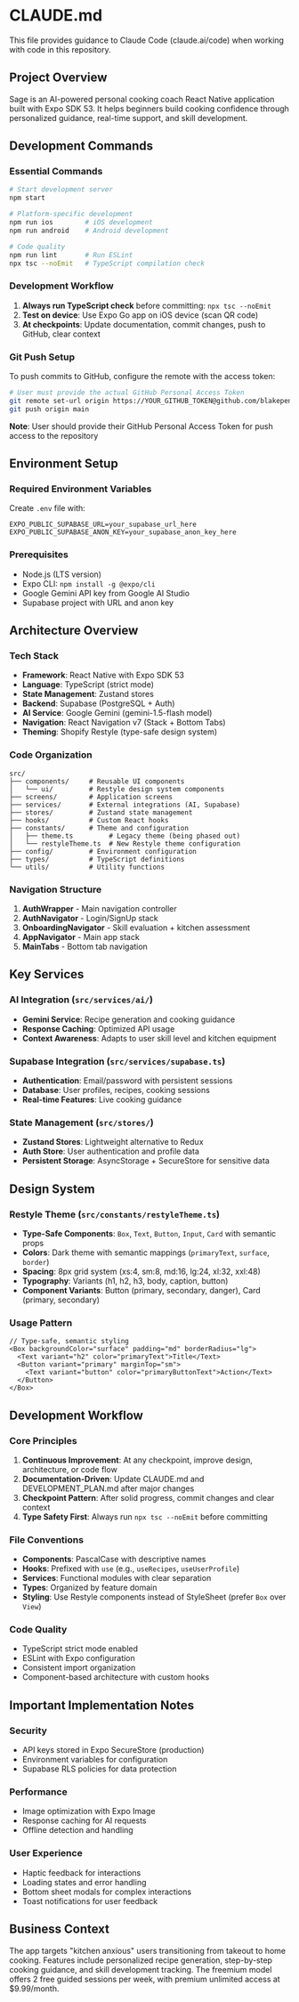 # CLAUDE.md

This file provides guidance to Claude Code (claude.ai/code) when working with code in this repository.

## Project Overview

Sage is an AI-powered personal cooking coach React Native application built with Expo SDK 53. It helps beginners build cooking confidence through personalized guidance, real-time support, and skill development.

## Development Commands

### Essential Commands
```bash
# Start development server
npm start

# Platform-specific development
npm run ios        # iOS development
npm run android    # Android development

# Code quality
npm run lint       # Run ESLint
npx tsc --noEmit   # TypeScript compilation check
```

### Development Workflow
1. **Always run TypeScript check** before committing: `npx tsc --noEmit`
2. **Test on device**: Use Expo Go app on iOS device (scan QR code)
3. **At checkpoints**: Update documentation, commit changes, push to GitHub, clear context

### Git Push Setup
To push commits to GitHub, configure the remote with the access token:
```bash
# User must provide the actual GitHub Personal Access Token
git remote set-url origin https://YOUR_GITHUB_TOKEN@github.com/blakepennington97/Sage.git
git push origin main
```
**Note**: User should provide their GitHub Personal Access Token for push access to the repository


## Environment Setup

### Required Environment Variables
Create `.env` file with:
```
EXPO_PUBLIC_SUPABASE_URL=your_supabase_url_here
EXPO_PUBLIC_SUPABASE_ANON_KEY=your_supabase_anon_key_here
```

### Prerequisites
- Node.js (LTS version)
- Expo CLI: `npm install -g @expo/cli`
- Google Gemini API key from Google AI Studio
- Supabase project with URL and anon key

## Architecture Overview

### Tech Stack
- **Framework**: React Native with Expo SDK 53
- **Language**: TypeScript (strict mode)
- **State Management**: Zustand stores
- **Backend**: Supabase (PostgreSQL + Auth)
- **AI Service**: Google Gemini (gemini-1.5-flash model)
- **Navigation**: React Navigation v7 (Stack + Bottom Tabs)
- **Theming**: Shopify Restyle (type-safe design system)

### Code Organization
```
src/
├── components/     # Reusable UI components
│   └── ui/         # Restyle design system components
├── screens/        # Application screens
├── services/       # External integrations (AI, Supabase)
├── stores/         # Zustand state management
├── hooks/          # Custom React hooks
├── constants/      # Theme and configuration
│   ├── theme.ts         # Legacy theme (being phased out)
│   └── restyleTheme.ts  # New Restyle theme configuration
├── config/         # Environment configuration
├── types/          # TypeScript definitions
└── utils/          # Utility functions
```

### Navigation Structure
1. **AuthWrapper** - Main navigation controller
2. **AuthNavigator** - Login/SignUp stack
3. **OnboardingNavigator** - Skill evaluation + kitchen assessment
4. **AppNavigator** - Main app stack
5. **MainTabs** - Bottom tab navigation

## Key Services

### AI Integration (`src/services/ai/`)
- **Gemini Service**: Recipe generation and cooking guidance
- **Response Caching**: Optimized API usage
- **Context Awareness**: Adapts to user skill level and kitchen equipment

### Supabase Integration (`src/services/supabase.ts`)
- **Authentication**: Email/password with persistent sessions
- **Database**: User profiles, recipes, cooking sessions
- **Real-time Features**: Live cooking guidance

### State Management (`src/stores/`)
- **Zustand Stores**: Lightweight alternative to Redux
- **Auth Store**: User authentication and profile data
- **Persistent Storage**: AsyncStorage + SecureStore for sensitive data

## Design System

### Restyle Theme (`src/constants/restyleTheme.ts`)
- **Type-Safe Components**: `Box`, `Text`, `Button`, `Input`, `Card` with semantic props
- **Colors**: Dark theme with semantic mappings (`primaryText`, `surface`, `border`)
- **Spacing**: 8px grid system (xs:4, sm:8, md:16, lg:24, xl:32, xxl:48)
- **Typography**: Variants (h1, h2, h3, body, caption, button)
- **Component Variants**: Button (primary, secondary, danger), Card (primary, secondary)

### Usage Pattern
```tsx
// Type-safe, semantic styling
<Box backgroundColor="surface" padding="md" borderRadius="lg">
  <Text variant="h2" color="primaryText">Title</Text>
  <Button variant="primary" marginTop="sm">
    <Text variant="button" color="primaryButtonText">Action</Text>
  </Button>
</Box>
```

## Development Workflow

### Core Principles
1. **Continuous Improvement**: At any checkpoint, improve design, architecture, or code flow
2. **Documentation-Driven**: Update CLAUDE.md and DEVELOPMENT_PLAN.md after major changes
3. **Checkpoint Pattern**: After solid progress, commit changes and clear context
4. **Type Safety First**: Always run `npx tsc --noEmit` before committing

### File Conventions
- **Components**: PascalCase with descriptive names
- **Hooks**: Prefixed with `use` (e.g., `useRecipes`, `useUserProfile`)
- **Services**: Functional modules with clear separation
- **Types**: Organized by feature domain
- **Styling**: Use Restyle components instead of StyleSheet (prefer `Box` over `View`)

### Code Quality
- TypeScript strict mode enabled
- ESLint with Expo configuration
- Consistent import organization
- Component-based architecture with custom hooks

## Important Implementation Notes

### Security
- API keys stored in Expo SecureStore (production)
- Environment variables for configuration
- Supabase RLS policies for data protection

### Performance
- Image optimization with Expo Image
- Response caching for AI requests
- Offline detection and handling

### User Experience
- Haptic feedback for interactions
- Loading states and error handling
- Bottom sheet modals for complex interactions
- Toast notifications for user feedback

## Business Context

The app targets "kitchen anxious" users transitioning from takeout to home cooking. Features include personalized recipe generation, step-by-step cooking guidance, and skill development tracking. The freemium model offers 2 free guided sessions per week, with premium unlimited access at $9.99/month.